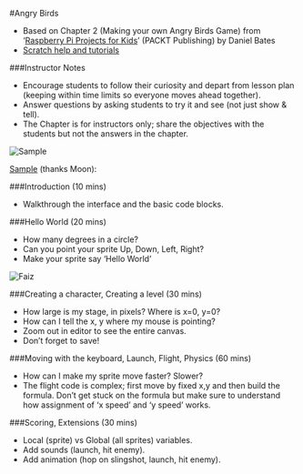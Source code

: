 #Angry Birds

* Based on Chapter 2 (Making your own Angry Birds Game) from ‘[Raspberry Pi Projects for Kids](http://www.amazon.com/Raspberry-Projects-Kids-Daniel-Bates/dp/1783982225)’ (PACKT Publishing) by Daniel Bates
* [Scratch help and tutorials](https://scratch.mit.edu/help/) 

###Instructor Notes
* Encourage students to follow their curiosity and depart from lesson plan (keeping within time limits so everyone moves ahead together).
* Answer questions by asking students to try it and see (not just show & tell).
* The Chapter is for instructors only; share the objectives with the students but not the answers in the chapter.

![Sample](https://raw.githubusercontent.com/gritcoding/twf/master/images/angrybirds_sample.jpg)

[Sample](http://scratch.mit.edu/projects/37783950/) (thanks Moon):  

###Introduction (10 mins)
* Walkthrough the interface and the basic code blocks.

###Hello World (20 mins)
* How many degrees in a circle?
* Can you point your sprite Up, Down, Left, Right?
* Make your sprite say ‘Hello World’

![Faiz](https://raw.githubusercontent.com/gritcoding/twf/master/images/angrybirds_faiz.jpg)

###Creating a character, Creating a level (30 mins)
* How large is my stage, in pixels? Where is x=0, y=0?
* How can I tell the x, y where my mouse is pointing?
* Zoom out in editor to see the entire canvas.
* Don’t forget to save!

###Moving with the keyboard, Launch, Flight, Physics (60 mins)
* How can I make my sprite move faster? Slower?
* The flight code is complex; first move by fixed x,y and then build the formula. Don’t get stuck on the formula but make sure to understand how assignment of ‘x speed’ and ‘y speed’ works.

###Scoring, Extensions (30 mins)
* Local (sprite) vs Global (all sprites) variables.
* Add sounds (launch, hit enemy).
* Add animation (hop on slingshot, launch, hit enemy).

